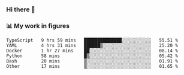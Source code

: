 ### Hi there 👋

### 📊 My work in figures

<!--START_SECTION:waka-->

```text
TypeScript   9 hrs 59 mins   ██████████████░░░░░░░░░░░   55.51 %
YAML         4 hrs 31 mins   ██████▒░░░░░░░░░░░░░░░░░░   25.20 %
Docker       1 hr 27 mins    ██░░░░░░░░░░░░░░░░░░░░░░░   08.14 %
Python       58 mins         █▒░░░░░░░░░░░░░░░░░░░░░░░   05.42 %
Bash         20 mins         ▒░░░░░░░░░░░░░░░░░░░░░░░░   01.91 %
Other        17 mins         ▒░░░░░░░░░░░░░░░░░░░░░░░░   01.65 %
```

<!--END_SECTION:waka-->
